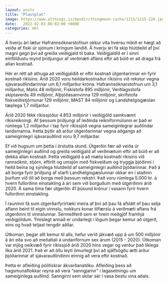 ```yaml
---
layout: posts
title: "Plastplat"
image: https://www.althingi.is/myndir/thingmenn-cache/1215/1215-220.jpg
date:   2022-02-03 08:02:00 +0000
categories: mbl
---
```

Á hverju ári lætur Hafrannsóknarstofnun okkur vita hversu mikið er hægt að veiða af fiski úr sjónum í kringum landið. Á hverju ári fá skip hlutdeild af því magni gegn því að greiða veiðigjald til baka. Veiðigjaldið er í sinni einföldustu mynd þriðjungur af verðmæti aflans eftir að búið er að draga frá allan kostnað.

Hér er rétt að athuga að veiðigjaldið er eftir kostnað útgerðarinnar en fyrir kostnað ríkisins. Árið 2020 voru heildarkostnaður ríkisins við rekstur vegna sjávarauðlindarinnar um 6,1 milljarður króna. Hafrannsóknarstofnun um 3,1 milljarður, Matís 48 milljónir, Fiskistofa 895 milljónir, Verðlagsstofa skiptaverðs 49 milljónir, Alþjóðasamvinna 129 milljónir, skrifstofa fiskveiðistjórnunar 129 milljónir, MAST 84 milljónir og Landshelgisgæslan tæplega 1,7 milljarður.

Árið 2020 fékk ríkissjóður 4.853 milljónir í veiðigjöld samkvæmt ríkisreikningi. Af þessum þriðjungi af leiðinda reikniformúlunni er það er rúmlega 1,2 milljarður í tap fyrir ríkissjóð vegna sameiginlegrar auðlindar landsmanna. Þetta þýðir að arður útgerðarinnar vegna aðgangs að sameiginlegri sjávarauðlind voru 9,7 milljarðar. 

Ef við hugsum um þetta í örstutta stund. Útgerðin fær að veiða úr sameiginlegri auðlind og greiða veiðigjald af verðmætum eftir að búið er að dekka allan kostnað. Þetta veiðigjald á að mæta kostnaði ríkisins við rannsóknir, stjórn, eftirlit og umsjón með fiskveiðum og tryggja þjóðinni í heild beina og sýnilega hlutdeild af sameiginlegri auðlind þjóðarinnar. Það á að borga fyrir þriðjung af starfi Landhelgisgæslunnar okkar en í staðinn þurfum við öll að borga með þessum rekstri. Það voru rúmlega 5.000 kr. á hvern fullorðinn einstakling á ári sem við borguðum með útgerðinni árið 2020. Á sama tíma fær útgerðin 41 þúsund krónur í vasann fyrir hvern fullorðinn einstakling. 

Í rauninni fá sum útgerðarfyrirtæki meira af því að þau fá afslátt ef þau selja aflann beint til eigin vinnslu, nokkurs konar tilfærslu á verðmæti aflans frá útgerðinni til vinnslunnar. Sérmeðferð sem er hrein meðgjöf framhjá veiðigjöldum. Ýmislegt annað er undarlegt í lögum þegar kemur að útgerð, eins og hvað teljast tengdir aðilar. 

Útkoman, þegar allt kemur til alls, hefur verið jákvæð upp á um 500 milljónir á ári eða svo að meðaltali á undanförnum sex árum (2015 - 2020). Útkoman var mjög neikvæð fyrir ríkissjóð árið 2020 hins vegar og verður það líklega líka árið 2021. Það er að öllu leyti ömurlegt því að sjálfsögðu ætti arður þjóðarinnar af sjávarauðlindinni einnig að vera eftir kostnað.

Þetta er afleiðing pólitískrar ákvarðanatöku. Afleiðing þess að hagsmunaflokkar reyna að vera “sanngjarnir” í lagasetningu um sameiginlega auðlind. Sanngirni sem skilar sér í vasa bestu vina aðals.


